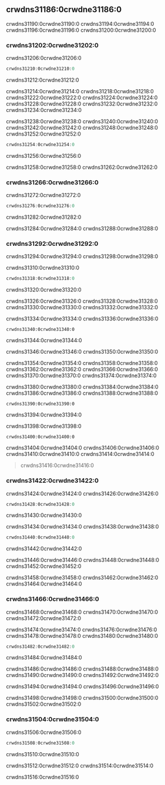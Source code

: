 ## crwdns31186:0crwdne31186:0

crwdns31190:0crwdne31190:0 crwdns31194:0crwdne31194:0 crwdns31196:0crwdne31196:0 crwdns31200:0crwdne31200:0

### crwdns31202:0crwdne31202:0

crwdns31206:0crwdne31206:0

```rust
crwdns31210:0crwdne31210:0
```


<span class="caption">crwdns31212:0crwdne31212:0</span>

crwdns31214:0crwdne31214:0 crwdns31218:0crwdne31218:0 crwdns31222:0crwdne31222:0 crwdns31224:0crwdne31224:0 crwdns31228:0crwdne31228:0 crwdns31232:0crwdne31232:0 crwdns31234:0crwdne31234:0

crwdns31238:0crwdne31238:0 crwdns31240:0crwdne31240:0 crwdns31242:0crwdne31242:0 crwdns31248:0crwdne31248:0<!-- ignore --> crwdns31252:0crwdne31252:0

```rust
crwdns31254:0crwdne31254:0
```


<span class="caption">crwdns31256:0crwdne31256:0</span>

crwdns31258:0crwdne31258:0 crwdns31262:0crwdne31262:0

### crwdns31266:0crwdne31266:0

crwdns31272:0crwdne31272:0

```rust
crwdns31276:0crwdne31276:0
```


<span class="caption">crwdns31282:0crwdne31282:0</span>

crwdns31284:0crwdne31284:0 crwdns31288:0crwdne31288:0

### crwdns31292:0crwdne31292:0

crwdns31294:0crwdne31294:0 crwdns31298:0crwdne31298:0

crwdns31310:0crwdne31310:0

```rust
crwdns31318:0crwdne31318:0
```


<span class="caption">crwdns31320:0crwdne31320:0</span>

crwdns31326:0crwdne31326:0 crwdns31328:0crwdne31328:0 crwdns31330:0crwdne31330:0 crwdns31332:0crwdne31332:0

crwdns31334:0crwdne31334:0 crwdns31336:0crwdne31336:0

```rust,should_panic,panics
crwdns31340:0crwdne31340:0
```


<span class="caption">crwdns31344:0crwdne31344:0</span>

crwdns31346:0crwdne31346:0 crwdns31350:0crwdne31350:0

crwdns31354:0crwdne31354:0 crwdns31358:0crwdne31358:0 crwdns31362:0crwdne31362:0 crwdns31366:0crwdne31366:0 crwdns31370:0crwdne31370:0 crwdns31374:0crwdne31374:0

crwdns31380:0crwdne31380:0 crwdns31384:0crwdne31384:0 crwdns31386:0crwdne31386:0 crwdns31388:0crwdne31388:0


```rust,ignore,does_not_compile
crwdns31390:0crwdne31390:0
```


<span class="caption">crwdns31394:0crwdne31394:0</span>

crwdns31398:0crwdne31398:0


```console
crwdns31400:0crwdne31400:0
```

crwdns31404:0crwdne31404:0 crwdns31406:0crwdne31406:0 crwdns31410:0crwdne31410:0 crwdns31414:0crwdne31414:0

> crwdns31416:0crwdne31416:0

### crwdns31422:0crwdne31422:0

crwdns31424:0crwdne31424:0 crwdns31426:0crwdne31426:0

```rust
crwdns31428:0crwdne31428:0
```


<span class="caption">crwdns31430:0crwdne31430:0</span>

crwdns31434:0crwdne31434:0 crwdns31438:0crwdne31438:0

```rust
crwdns31440:0crwdne31440:0
```


<span class="caption">crwdns31442:0crwdne31442:0</span>

crwdns31446:0crwdne31446:0 crwdns31448:0crwdne31448:0<!-- ignore -->
crwdns31452:0crwdne31452:0

crwdns31458:0crwdne31458:0 crwdns31462:0crwdne31462:0 crwdns31464:0crwdne31464:0

### crwdns31466:0crwdne31466:0

crwdns31468:0crwdne31468:0 crwdns31470:0crwdne31470:0 crwdns31472:0crwdne31472:0

crwdns31474:0crwdne31474:0 crwdns31476:0crwdne31476:0 crwdns31478:0crwdne31478:0 crwdns31480:0crwdne31480:0

```rust
crwdns31482:0crwdne31482:0
```


<span class="caption">crwdns31484:0crwdne31484:0</span>

crwdns31486:0crwdne31486:0 crwdns31488:0crwdne31488:0 crwdns31490:0crwdne31490:0 crwdns31492:0crwdne31492:0

crwdns31494:0crwdne31494:0 crwdns31496:0crwdne31496:0

crwdns31498:0crwdne31498:0<!-- ignore --> crwdns31500:0crwdne31500:0 crwdns31502:0crwdne31502:0

### crwdns31504:0crwdne31504:0

crwdns31506:0crwdne31506:0

```rust
crwdns31508:0crwdne31508:0
```


<span class="caption">crwdns31510:0crwdne31510:0</span>

crwdns31512:0crwdne31512:0 crwdns31514:0crwdne31514:0

crwdns31516:0crwdne31516:0
